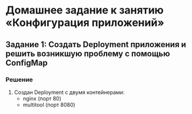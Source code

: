# Домашнее задание к занятию «Конфигурация приложений»

## Задание 1: Создать Deployment приложения и решить возникшую проблему с помощью ConfigMap

### Решение

1. Создан Deployment с двумя контейнерами:
   - nginx (порт 80)
   - multitool (порт 8080)

